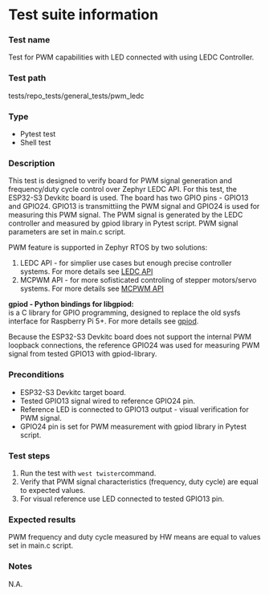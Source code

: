 # Test suite information

### Test name
Test for PWM capabilities with LED connected with using LEDC Controller.

### Test path
tests/repo_tests/general_tests/pwm_ledc

### Type
- Pytest test
- Shell test

### Description
This test is designed to verify board for PWM signal generation and frequency/duty cycle control over Zephyr LEDC API. For this test, the ESP32-S3 Devkitc board is used. The board has two GPIO pins - GPIO13 and GPIO24. GPIO13 is transmittiing the PWM signal and GPIO24 is used for measuring this PWM signal. The PWM signal is generated by the LEDC controller and measured by gpiod library in Pytest script. PWM signal parameters are set in main.c script.

PWM feature is supported in Zephyr RTOS by two solutions:
1. LEDC API - for simplier use cases but enough precise controller systems. For more details see [LEDC API](https://docs.zephyrproject.org/latest/api/ledc.html)
2. MCPWM API - for more sofisticated controling of stepper motors/servo systems. For more details see [MCPWM API](https://docs.zephyrproject.org/latest/api/mcpwm.html)

<strong>gpiod - Python bindings for libgpiod:</strong><br/>
is a C library for GPIO programming, designed to replace the old sysfs interface for Raspberry Pi 5+. For more details see [gpiod](https://pypi.org/project/gpiod/).

Because the ESP32-S3 Devkitc board does not support the internal PWM loopback connections, the reference GPIO24 was used for measuring PWM signal from tested GPIO13 with gpiod-library.

### Preconditions
- ESP32-S3 Devkitc target board.
- Tested GPIO13 signal wired to reference GPIO24 pin.
- Reference LED is connected to GPIO13 output - visual verification for PWM signal.
- GPIO24 pin is set for PWM measurement with gpiod library in Pytest script.

### Test steps
1. Run the test with `west twister`command.
2. Verify that PWM signal characteristics (frequency, duty cycle) are equal to expected values.
3. For visual reference use LED connected to tested GPIO13 pin.

### Expected results
PWM frequency and duty cycle measured by HW means are equal to values set in main.c script.

### Notes
N.A.